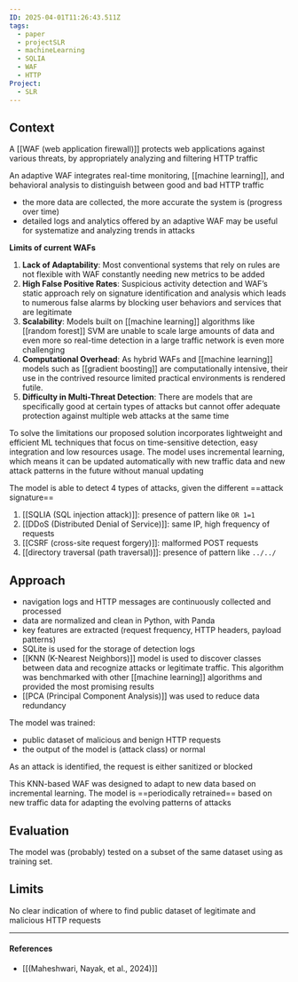 ```yaml
---
ID: 2025-04-01T11:26:43.511Z
tags:
  - paper
  - projectSLR
  - machineLearning
  - SQLIA
  - WAF
  - HTTP
Project:
  - SLR
---
```

## Context

A [[WAF (web application firewall)]] protects web applications against various threats, by appropriately analyzing and filtering HTTP traffic

An adaptive WAF integrates real-time monitoring, [[machine learning]], and behavioral analysis to distinguish between good and bad HTTP traffic
- the more data are collected, the more accurate the system is (progress over time)
- detailed logs and analytics offered by an adaptive WAF may be useful for systematize and analyzing trends in attacks

**Limits of current WAFs**
1. **Lack of Adaptability**: Most conventional systems that rely on rules are not flexible with WAF constantly needing new metrics to be added
2. **High False Positive Rates**: Suspicious activity detection and WAF’s static approach rely on signature identification and analysis which leads to numerous false alarms by blocking user behaviors and services that are legitimate
3. **Scalability**: Models built on [[machine learning]] algorithms like [[random forest]] SVM are unable to scale large amounts of data and even more so real-time detection in a large traffic network is even more challenging
4. **Computational Overhead**: As hybrid WAFs and [[machine learning]] models such as [[gradient boosting]] are computationally intensive, their use in the contrived resource limited practical environments is rendered futile.
5. **Difficulty in Multi-Threat Detection**: There are models that are specifically good at certain types of attacks but cannot offer adequate protection against multiple web attacks at the same time

To solve the limitations our proposed solution incorporates lightweight and efficient ML techniques that focus on time-sensitive detection, easy integration and low resources usage. The model uses incremental learning, which means it can be updated automatically with new traffic data and new attack patterns in the future without manual updating

The model is able to detect 4 types of attacks, given the different ==attack signature==
1. [[SQLIA (SQL injection attack)]]: presence of pattern like `OR 1=1`
2. [[DDoS (Distributed Denial of Service)]]: same IP, high frequency of requests
3. [[CSRF (cross-site request forgery)]]: malformed POST requests
4. [[directory traversal (path traversal)]]: presence of pattern like `../../`

## Approach

- navigation logs and HTTP messages are continuously collected and processed
- data are normalized and clean in Python, with Panda
- key features are extracted (request frequency, HTTP headers, payload patterns)
- SQLite is used for the storage of detection logs
- [[KNN (K-Nearest Neighbors)]] model is used to discover classes between data and recognize attacks or legitimate traffic. This algorithm was benchmarked with other [[machine learning]] algorithms and provided the most promising results
- [[PCA (Principal Component Analysis)]] was used to reduce data redundancy

The model was trained:
- public dataset of malicious and benign HTTP requests
- the output of the model is (attack class) or normal

As an attack is identified, the request is either sanitized or blocked

This KNN-based WAF was designed to adapt to new data based on incremental learning. The model is ==periodically retrained== based on new traffic data for adapting the evolving patterns of attacks

## Evaluation

The model was (probably) tested on a subset of the same dataset using as training set.

## Limits

No clear indication of where to find public dataset of legitimate and malicious HTTP requests

---
#### References
- [[(Maheshwari, Nayak, et al., 2024)]]
